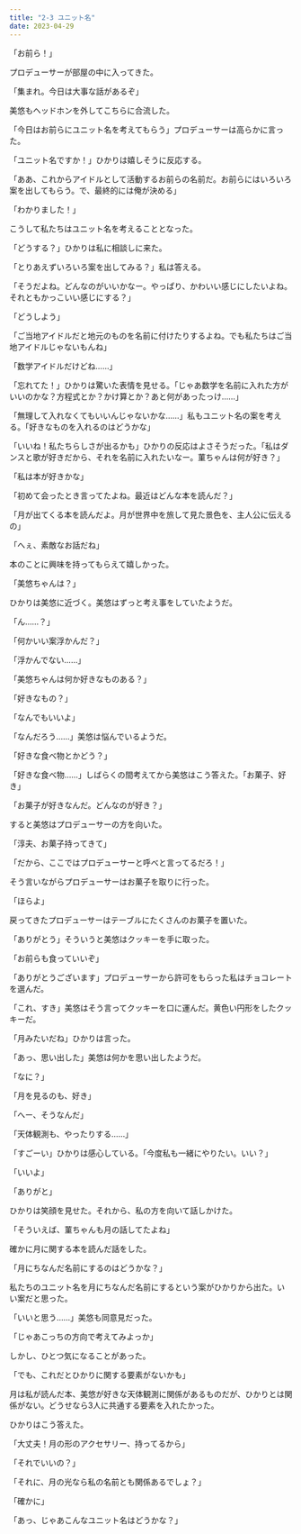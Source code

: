 ```yaml
---
title: "2-3 ユニット名"
date: 2023-04-29
---
```


「お前ら！」

プロデューサーが部屋の中に入ってきた。

「集まれ。今日は大事な話があるぞ」

美悠もヘッドホンを外してこちらに合流した。

「今日はお前らにユニット名を考えてもらう」プロデューサーは高らかに言った。

「ユニット名ですか！」ひかりは嬉しそうに反応する。

「ああ、これからアイドルとして活動するお前らの名前だ。お前らにはいろいろ案を出してもらう。で、最終的には俺が決める」

「わかりました！」

こうして私たちはユニット名を考えることとなった。

「どうする？」ひかりは私に相談しに来た。

「とりあえずいろいろ案を出してみる？」私は答える。

「そうだよね。どんなのがいいかなー。やっぱり、かわいい感じにしたいよね。それともかっこいい感じにする？」

「どうしよう」

「ご当地アイドルだと地元のものを名前に付けたりするよね。でも私たちはご当地アイドルじゃないもんね」

「数学アイドルだけどね……」

「忘れてた！」ひかりは驚いた表情を見せる。「じゃあ数学を名前に入れた方がいいのかな？方程式とか？かけ算とか？あと何があったっけ……」

「無理して入れなくてもいいんじゃないかな……」私もユニット名の案を考える。「好きなものを入れるのはどうかな」

「いいね！私たちらしさが出るかも」ひかりの反応はよさそうだった。「私はダンスと歌が好きだから、それを名前に入れたいなー。菫ちゃんは何が好き？」

「私は本が好きかな」

「初めて会ったとき言ってたよね。最近はどんな本を読んだ？」

「月が出てくる本を読んだよ。月が世界中を旅して見た景色を、主人公に伝えるの」

「へぇ、素敵なお話だね」

本のことに興味を持ってもらえて嬉しかった。

「美悠ちゃんは？」

ひかりは美悠に近づく。美悠はずっと考え事をしていたようだ。

「ん……？」

「何かいい案浮かんだ？」

「浮かんでない……」

「美悠ちゃんは何か好きなものある？」

「好きなもの？」

「なんでもいいよ」

「なんだろう……」美悠は悩んでいるようだ。

「好きな食べ物とかどう？」

「好きな食べ物……」しばらくの間考えてから美悠はこう答えた。「お菓子、好き」

「お菓子が好きなんだ。どんなのが好き？」

すると美悠はプロデューサーの方を向いた。

「淳夫、お菓子持ってきて」

「だから、ここではプロデューサーと呼べと言ってるだろ！」

そう言いながらプロデューサーはお菓子を取りに行った。

「ほらよ」

戻ってきたプロデューサーはテーブルにたくさんのお菓子を置いた。

「ありがとう」そういうと美悠はクッキーを手に取った。

「お前らも食っていいぞ」

「ありがとうございます」プロデューサーから許可をもらった私はチョコレートを選んだ。

「これ、すき」美悠はそう言ってクッキーを口に運んだ。黄色い円形をしたクッキーだ。

「月みたいだね」ひかりは言った。

「あっ、思い出した」美悠は何かを思い出したようだ。

「なに？」

「月を見るのも、好き」

「へー、そうなんだ」

「天体観測も、やったりする……」

「すごーい」ひかりは感心している。「今度私も一緒にやりたい。いい？」

「いいよ」

「ありがと」

ひかりは笑顔を見せた。それから、私の方を向いて話しかけた。

「そういえば、菫ちゃんも月の話してたよね」

確かに月に関する本を読んだ話をした。

「月にちなんだ名前にするのはどうかな？」

私たちのユニット名を月にちなんだ名前にするという案がひかりから出た。いい案だと思った。

「いいと思う……」美悠も同意見だった。

「じゃあこっちの方向で考えてみよっか」

しかし、ひとつ気になることがあった。

「でも、これだとひかりに関する要素がないかも」

月は私が読んだ本、美悠が好きな天体観測に関係があるものだが、ひかりとは関係がない。どうせなら3人に共通する要素を入れたかった。

ひかりはこう答えた。

「大丈夫！月の形のアクセサリー、持ってるから」

「それでいいの？」

「それに、月の光なら私の名前とも関係あるでしょ？」

「確かに」

「あっ、じゃあこんなユニット名はどうかな？」
